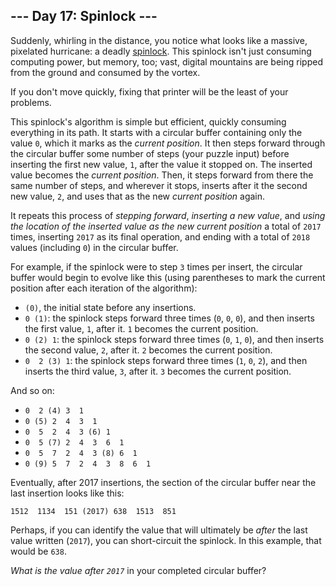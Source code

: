 ## \--- Day 17: Spinlock ---

Suddenly, whirling in the distance, you notice what looks like a
massive, pixelated hurricane: a deadly
[spinlock](https://en.wikipedia.org/wiki/Spinlock). This spinlock isn't
just consuming computing power, but memory, too; vast, digital mountains
are being ripped from the ground and consumed by the vortex.

If you don't move quickly, fixing that printer will be the least of your
problems.

This spinlock's algorithm is simple but efficient, quickly consuming
everything in its path. It starts with a circular buffer containing only
the value `0`, which it marks as the *current position*. It then steps
forward through the circular buffer some number of steps (your puzzle
input) before inserting the first new value, `1`, after the value it
stopped on. The inserted value becomes the *current position*. Then, it
steps forward from there the same number of steps, and wherever it
stops, inserts after it the second new value, `2`, and uses that as the
new *current position* again.

It repeats this process of *stepping forward*, *inserting a new value*,
and *using the location of the inserted value as the new current
position* a total of `2017` times, inserting `2017` as its final
operation, and ending with a total of `2018` values (including `0`) in
the circular buffer.

For example, if the spinlock were to step `3` times per insert, the
circular buffer would begin to evolve like this (using parentheses to
mark the current position after each iteration of the algorithm):

  - `(0)`, the initial state before any insertions.
  - `0 (1)`: the spinlock steps forward three times (`0`, `0`, `0`), and
    then inserts the first value, `1`, after it. `1` becomes the current
    position.
  - `0 (2) 1`: the spinlock steps forward three times (`0`, `1`, `0`),
    and then inserts the second value, `2`, after it. `2` becomes the
    current position.
  - `0  2 (3) 1`: the spinlock steps forward three times (`1`, `0`,
    `2`), and then inserts the third value, `3`, after it. `3` becomes
    the current position.

And so on:

  - `0  2 (4) 3  1`
  - `0 (5) 2  4  3  1`
  - `0  5  2  4  3 (6) 1`
  - `0  5 (7) 2  4  3  6  1`
  - `0  5  7  2  4  3 (8) 6  1`
  - `0 (9) 5  7  2  4  3  8  6  1`

Eventually, after 2017 insertions, the section of the circular buffer
near the last insertion looks like this:

    1512  1134  151 (2017) 638  1513  851

Perhaps, if you can identify the value that will ultimately be *after*
the last value written (`2017`), you can short-circuit the spinlock. In
this example, that would be `638`.

*What is the value after `2017`* in your completed circular buffer?
